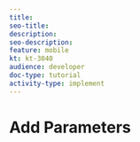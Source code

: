 ```yaml
---
title: 
seo-title: 
description: 
seo-description:
feature: mobile
kt: kt-3040
audience: developer
doc-type: tutorial
activity-type: implement
---
```


# Add Parameters
